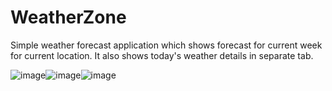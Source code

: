 # WeatherZone

Simple weather forecast application which shows forecast for current week for current location.
It also shows today's weather details in separate tab.

![image](https://user-images.githubusercontent.com/44158164/63379340-504df680-c3be-11e9-9f51-eeb004f596ad.png)![image](https://user-images.githubusercontent.com/44158164/63379358-5b088b80-c3be-11e9-994c-99d6c769a275.png)![image](https://user-images.githubusercontent.com/44158164/63379383-678ce400-c3be-11e9-90df-7a924cece001.png)
